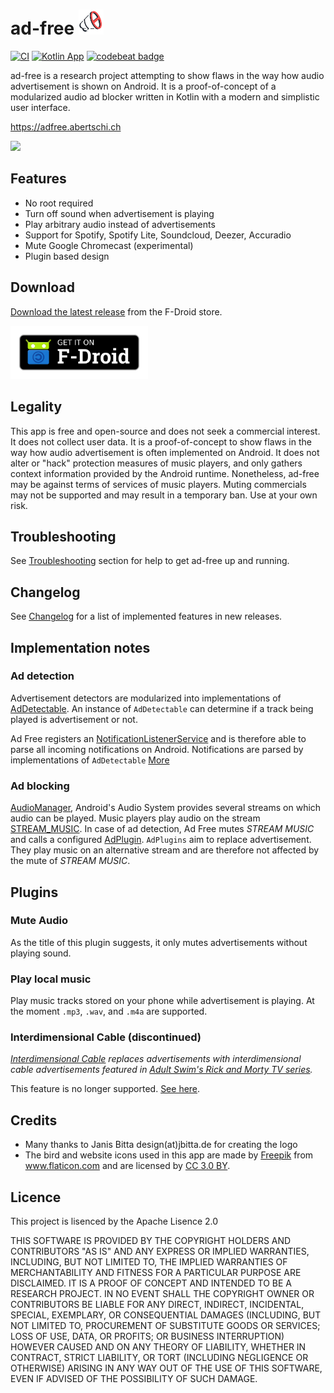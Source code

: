 # ad-free <img src="design/ad-free_logo_dropshadow-padding.svg" width="40">
[![CI](https://github.com/abertschi/ad-free/actions/workflows/build.yml/badge.svg?branch=develop)](https://github.com/abertschi/ad-free/actions/workflows/build.yml)
[![Kotlin App](https://img.shields.io/badge/Android-Kotlin-green.svg?style=flat)]()
[![codebeat badge](https://codebeat.co/badges/1fc357d9-4c2e-46f6-b847-d295e4de78eb)](https://codebeat.co/projects/github-com-abertschi-ad-free-master)

ad-free is a research project attempting to show flaws in the way how audio
 advertisement is shown on Android. It is a proof-of-concept of a modularized
 audio ad blocker written in Kotlin with a modern and simplistic user interface.

https://adfree.abertschi.ch

<img src=".github/screens3.sized.png" width="900">

## Features
- No root required
- Turn off sound when advertisement is playing
- Play arbitrary audio instead of advertisements
- Support for Spotify, Spotify Lite, Soundcloud, Deezer, Accuradio
- Mute Google Chromecast (experimental)
- Plugin based design

## Download
[Download the latest release](https://f-droid.org/packages/ch.abertschi.adfree/) from the F-Droid store.  

<a href='https://f-droid.org/packages/ch.abertschi.adfree/'><img src="./landing/get-it-on.png" width="220"/></a>

## Legality
This app is free and open-source and does not seek a commercial interest. It
does not collect user data. It is a proof-of-concept to show flaws in the way
how audio advertisement is often implemented on Android. It does not alter or
"hack" protection measures of music players, and only gathers context
information provided by the Android runtime. Nonetheless, ad-free may be against
terms of services of music players. Muting commercials may not be supported and
may result in a temporary ban. Use at your own risk.

## Troubleshooting
See [Troubleshooting](./troubleshooting/readme.org) section for help to get
ad-free up and running.

## Changelog
See [Changelog](./CHANGELOG.md) for a list of implemented features
in new releases.
  
## Implementation notes
### Ad detection
Advertisement detectors are modularized into implementations of
[AdDetectable](./app/src/main/java/ch/abertschi/adfree/detector/AdDetectable.kt).
An instance of `AdDetectable` can determine if a track being played is
advertisement or not.

Ad Free registers an
[NotificationListenerService](https://developer.android.com/reference/android/service/notification/NotificationListenerService.html)
and is therefore able to parse all incoming notifications on Android.
Notifications are parsed by implementations of `AdDetectable`
[More](https://github.com/abertschi/ad-free/tree/master/app/src/main/java/ch/abertschi/adfree/detector)

### Ad blocking
[AudioManager](https://developer.android.com/reference/android/media/AudioManager.html),
Android's Audio System provides several streams on which audio can be played.
Music players play audio on the stream
[STREAM_MUSIC](https://developer.android.com/reference/android/media/AudioManager.html#STREAM_MUSIC).
In case of ad detection, Ad Free mutes _STREAM MUSIC_ and calls a configured
[AdPlugin](./app/src/main/java/ch/abertschi/adfree/plugin/AdPlugin.kt).
`AdPlugins` aim to replace advertisement. They play music on an alternative
stream and are therefore not affected by the mute of _STREAM MUSIC_.

## Plugins
### Mute Audio
As the title of this plugin suggests, it only mutes advertisements without
playing sound.

### Play local music
Play music tracks stored on your phone while advertisement is playing. At the
moment ``.mp3``, ``.wav``, and ``.m4a`` are supported.

### Interdimensional Cable (discontinued)
_[Interdimensional
Cable](./app/src/main/java/ch/abertschi/adfree/plugin/interdimcable/InterdimCablePlugin.kt)
replaces advertisements with interdimensional cable advertisements featured in
[Adult Swim's Rick and Morty TV
series](https://www.youtube.com/watch?v=sBvV1miNoA8&index=12&list=PLNu47mcqeyiATtjW5pIRWlpXBu4pUezdP)._

This feature is no longer supported. [See
here](https://github.com/abertschi/ad-free/blob/master/rick_and_morty.md).

## Credits
- Many thanks to Janis Bitta design(at)jbitta.de for creating the logo
- The bird and website icons used in this app are made by <a
  href="http://www.freepik.com" title="Freepik">Freepik</a> from <a
  href="http://www.flaticon.com" title="Flaticon">www.flaticon.com</a> and are
  licensed by <a href="http://creativecommons.org/licenses/by/3.0/"
  title="Creative Commons BY 3.0" target="_blank">CC 3.0 BY</a>.

## Licence
This project is lisenced by the Apache Lisence 2.0

THIS SOFTWARE IS PROVIDED BY THE COPYRIGHT HOLDERS AND CONTRIBUTORS "AS IS" AND
ANY EXPRESS OR IMPLIED WARRANTIES, INCLUDING, BUT NOT LIMITED TO, THE IMPLIED
WARRANTIES OF MERCHANTABILITY AND FITNESS FOR A PARTICULAR PURPOSE ARE
DISCLAIMED. IT IS A PROOF OF CONCEPT AND INTENDED TO BE A RESEARCH PROJECT. IN
NO EVENT SHALL THE COPYRIGHT OWNER OR CONTRIBUTORS BE LIABLE FOR ANY DIRECT,
INDIRECT, INCIDENTAL, SPECIAL, EXEMPLARY, OR CONSEQUENTIAL DAMAGES (INCLUDING,
BUT NOT LIMITED TO, PROCUREMENT OF SUBSTITUTE GOODS OR SERVICES; LOSS OF USE,
DATA, OR PROFITS; OR BUSINESS INTERRUPTION) HOWEVER CAUSED AND ON ANY THEORY OF
LIABILITY, WHETHER IN CONTRACT, STRICT LIABILITY, OR TORT (INCLUDING NEGLIGENCE
OR OTHERWISE) ARISING IN ANY WAY OUT OF THE USE OF THIS SOFTWARE, EVEN IF
ADVISED OF THE POSSIBILITY OF SUCH DAMAGE.
